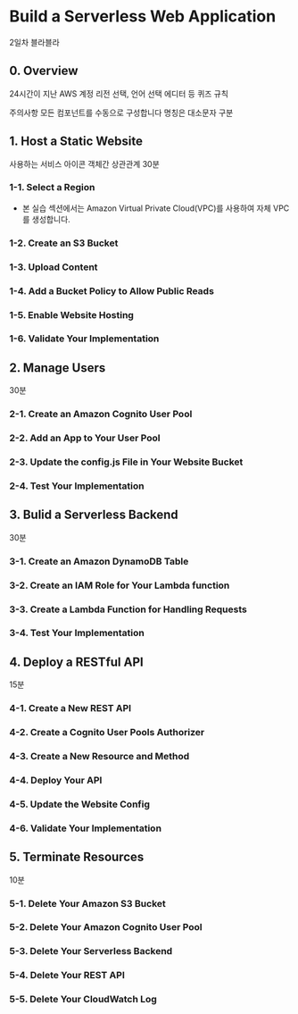 # Build a Serverless Web Application

2일차 블라블라

## 0. Overview

24시간이 지난 AWS 계정
리전 선택, 언어 선택
에디터 등
퀴즈 규칙


주의사항
모든 컴포넌트를 수동으로 구성합니다
명칭은 대소문자 구분

## 1. Host a Static Website

사용하는 서비스 아이콘
객체간 상관관계
30분

### 1-1. Select a Region
- 본 실습 섹션에서는 Amazon Virtual Private Cloud(VPC)를 사용하여 자체 VPC를 생성합니다.

### 1-2. Create an S3 Bucket

### 1-3. Upload Content

### 1-4. Add a Bucket Policy to Allow Public Reads

### 1-5. Enable Website Hosting

### 1-6. Validate Your Implementation


## 2. Manage Users

30분

### 2-1. Create an Amazon Cognito User Pool

### 2-2. Add an App to Your User Pool

### 2-3. Update the config.js File in Your Website Bucket

### 2-4. Test Your Implementation


## 3. Bulid a Serverless Backend

30분

### 3-1. Create an Amazon DynamoDB Table

### 3-2. Create an IAM Role for Your Lambda function

### 3-3. Create a Lambda Function for Handling Requests

### 3-4. Test Your Implementation

## 4. Deploy a RESTful API

15분


### 4-1. Create a New REST API

### 4-2. Create a Cognito User Pools Authorizer

### 4-3. Create a New Resource and Method

### 4-4. Deploy Your API

### 4-5. Update the Website Config

### 4-6. Validate Your Implementation


## 5. Terminate Resources

10분

### 5-1. Delete Your Amazon S3 Bucket

### 5-2. Delete Your Amazon Cognito User Pool

### 5-3. Delete Your Serverless Backend

### 5-4. Delete Your REST API

### 5-5. Delete Your CloudWatch Log

